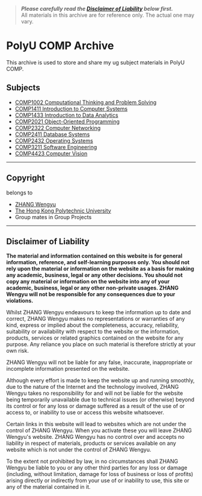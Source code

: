 > ***Please carefully read the [Disclaimer of Liability](#disclaimer-of-liability) below first.***  
> All materials in this archive are for reference only. The actual one may vary.

# PolyU COMP Archive
This archive is used to store and share my ug subject materials in PolyU COMP.

## Subjects
- [COMP1002 Computational Thinking and Problem Solving](./COMP1002/)
- [COMP1411 Introduction to Computer Systems](./COMP1411/)
- [COMP1433 Introduction to Data Analytics](./COMP1433/)
- [COMP2021 Object-Oriented Programming](./COMP2021/)
- [COMP2322 Computer Networking](./COMP2322/)
- [COMP2411 Database Systems](./COMP2411/)
- [COMP2432 Operating Systems](./COMP2432/)
- [COMP3211 Software Engineering](./COMP3211/)
- [COMP4423 Computer Vision](./COMP4423/)

---

## Copyright
belongs to
- [ZHANG Wengyu](https://github.com/zhangwengyu999)
- [The Hong Kong Polytechnic University](https://www.polyu.edu.hk)
- Group mates in Group Projects

---

## Disclaimer of Liability

**The material and information contained on this website is for general information, reference, and self-learning purposes only. You should not rely upon the material or information on the website as a basis for making any academic, business, legal or any other decisions. You should not copy any material or information on the website into any of your academic, business, legal or any other non-private usages. ZHANG Wengyu will not be responsible for any consequences due to your violations.**


Whilst ZHANG Wengyu endeavours to keep the information up to date and correct, ZHANG Wengyu makes no representations or warranties of any kind, express or implied about the completeness, accuracy, reliability, suitability or availability with respect to the website or the information, products, services or related graphics contained on the website for any purpose. Any reliance you place on such material is therefore strictly at your own risk.


ZHANG Wengyu will not be liable for any false, inaccurate, inappropriate or incomplete information presented on the website.


Although every effort is made to keep the website up and running smoothly, due to the nature of the Internet and the technology involved, ZHANG Wengyu takes no responsibility for and will not be liable for the website being temporarily unavailable due to technical issues (or otherwise) beyond its control or for any loss or damage suffered as a result of the use of or access to, or inability to use or access this website whatsoever.


Certain links in this website will lead to websites which are not under the control of ZHANG Wengyu. When you activate these you will leave ZHANG Wengyu's  website. ZHANG Wengyu has no control over and accepts no liability in respect of materials, products or services available on any website which is not under the control of ZHANG Wengyu.


To the extent not prohibited by law, in no circumstances shall ZHANG Wengyu be liable to you or any other third parties for any loss or damage (including, without limitation, damage for loss of business or loss of profits) arising directly or indirectly from your use of or inability to use, this site or any of the material contained in it.
